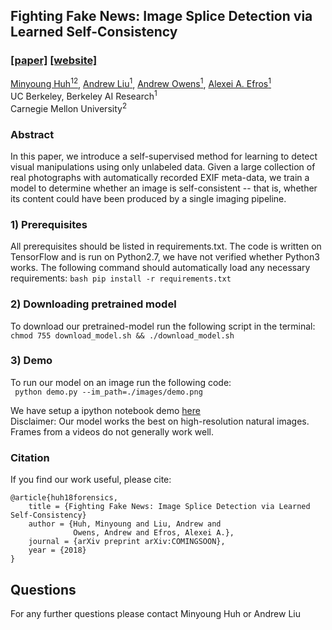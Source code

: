 ## Fighting Fake News: Image Splice Detection via Learned Self-Consistency
### [[paper]](https://github.com/minyoungg/deepForensics) [[website]](https://minyoungg.github.io/selfconsistency/)

[Minyoung Huh<sup>12</sup>](https://minyounghuh.com), [Andrew Liu<sup>1</sup>](http://eschew.github.io/), [Andrew Owens<sup>1</sup>](http://andrewowens.com/), [Alexei A. Efros<sup>1</sup>](https://people.eecs.berkeley.edu/~efros/)  
UC Berkeley, Berkeley AI Research<sup>1</sup>  
Carnegie Mellon University<sup>2</sup> 
### Abstract
In this paper, we introduce a self-supervised method for
learning to detect visual manipulations using only unlabeled data. Given a large collection of real photographs with automatically recorded EXIF meta-data, we train a model to determine whether an image is self-consistent -- that is, whether its content could have been produced by a single imaging pipeline.
    
### 1) Prerequisites
All prerequisites should be listed in requirements.txt. The code is written on TensorFlow and is run on Python2.7, we have not verified whether Python3 works. The following command should automatically load any necessary requirements:
```bash pip install -r requirements.txt```

### 2) Downloading pretrained model
To download our pretrained-model run the following script in the terminal:   
```chmod 755 download_model.sh && ./download_model.sh ```

### 3) Demo
To run our model on an image run the following code:   
``` python demo.py --im_path=./images/demo.png```

We have setup a ipython notebook demo [here](demo.ipynb)   
Disclaimer: Our model works the best on high-resolution natural images. Frames from a videos do not generally work well.

### Citation
If you find our work useful, please cite:   
```
@article{huh18forensics,
    title = {Fighting Fake News: Image Splice Detection via Learned Self-Consistency}
    author = {Huh, Minyoung and Liu, Andrew and
              Owens, Andrew and Efros, Alexei A.},
    journal = {arXiv preprint arXiv:COMINGSOON},
    year = {2018}
}
```

## Questions  
For any further questions please contact Minyoung Huh or Andrew Liu
